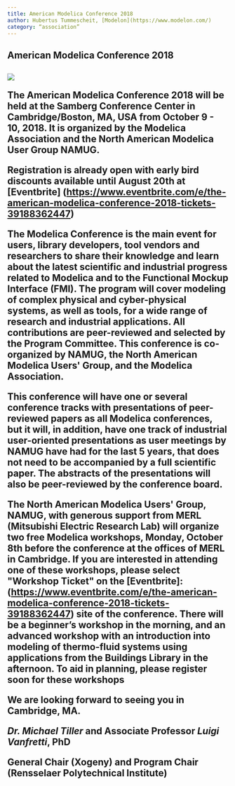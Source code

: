 ```yaml
---
title: American Modelica Conference 2018 
author: Hubertus Tummescheit, [Modelon](https://www.modelon.com/)
category: “association”
---
```

<h2> American Modelica Conference 2018<h2>

![](https://img.evbuc.com/https%3A%2F%2Fcdn.evbuc.com%2Fimages%2F36908542%2F232427334571%2F1%2Foriginal.jpg?w=800&rect=0%2C149%2C1486%2C743&s=11377e10a546a2aeb2884502bfaba381)

The American Modelica Conference 2018 will be held at the Samberg Conference Center in Cambridge/Boston, MA, USA from **October 9 - 10, 2018**. It is organized by the Modelica Association and the North American Modelica User Group NAMUG.

Registration is already open with early bird discounts available until August 20th at [Eventbrite] (https://www.eventbrite.com/e/the-american-modelica-conference-2018-tickets-39188362447)

The Modelica Conference is the main event for users, library developers, tool vendors and researchers to share their knowledge and 
learn about the latest scientific and industrial progress related to Modelica and to the Functional Mockup Interface (FMI). 
The program will cover modeling of complex physical and cyber-physical systems, as well as tools, for a wide range of research and industrial applications. All contributions are peer-reviewed and selected by the Program Committee. This conference is co-organized by NAMUG, the North American Modelica Users' Group, and the Modelica Association. 

This conference will have one or several conference tracks with presentations of peer-reviewed papers as all Modelica conferences, but it will, in addition, have one track of industrial user-oriented presentations as user meetings by NAMUG have had for the last 5 years, that does not need to be accompanied by a full scientific paper. The abstracts of the presentations will also be peer-reviewed by the conference board. 

The North American Modelica Users' Group, NAMUG, with generous support from MERL (Mitsubishi Electric Research Lab) will organize two **free Modelica workshops, Monday, October 8th** before the conference at the offices of MERL in Cambridge. If you are interested in attending one of these workshops, please select "Workshop Ticket" on the [Eventbrite]: (https://www.eventbrite.com/e/the-american-modelica-conference-2018-tickets-39188362447) site of the conference. There will be a beginner’s workshop in the morning, and an advanced workshop with an introduction into modeling of thermo-fluid systems using applications from the Buildings Library in the afternoon. To aid in planning, please register soon for these workshops

We are looking forward to seeing you in Cambridge, MA.

*Dr. Michael Tiller* and Associate Professor *Luigi Vanfretti*, PhD

General Chair (Xogeny) and Program Chair (Rensselaer Polytechnical Institute)
